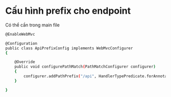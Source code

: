 # Cấu hình prefix cho endpoint

Có thể cần trong main file

```sh
@EnableWebMvc
```

```sh
@Configuration
public class ApiPrefixConfig implements WebMvcConfigurer
{

    @Override
    public void configurePathMatch(PathMatchConfigurer configurer)
    {
        configurer.addPathPrefix("/api", HandlerTypePredicate.forAnnotation(RestController.class));
    }

}
```
